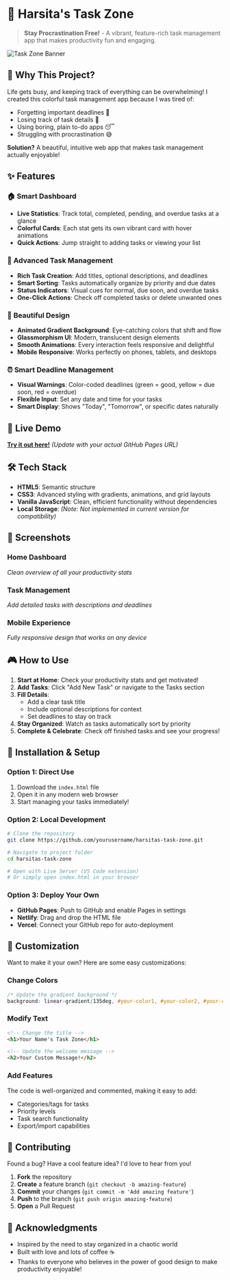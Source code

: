 # 🌈 Harsita's Task Zone

> **Stay Procrastination Free!** - A vibrant, feature-rich task management app that makes productivity fun and engaging.

![Task Zone Banner](<img width="1704" height="1442" alt="image" src="https://github.com/user-attachments/assets/efaf26b8-bf45-4409-a096-f9da6289b550" />)

## 🎯 Why This Project?

Life gets busy, and keeping track of everything can be overwhelming! I created this colorful task management app because I was tired of:
- Forgetting important deadlines 📅
- Losing track of task details 📝
- Using boring, plain to-do apps 😴
- Struggling with procrastination 😅

**Solution?** A beautiful, intuitive web app that makes task management actually enjoyable!

## ✨ Features

### 🏠 **Smart Dashboard**
- **Live Statistics**: Track total, completed, pending, and overdue tasks at a glance
- **Colorful Cards**: Each stat gets its own vibrant card with hover animations
- **Quick Actions**: Jump straight to adding tasks or viewing your list

### 📝 **Advanced Task Management**
- **Rich Task Creation**: Add titles, optional descriptions, and deadlines
- **Smart Sorting**: Tasks automatically organize by priority and due dates
- **Status Indicators**: Visual cues for normal, due soon, and overdue tasks
- **One-Click Actions**: Check off completed tasks or delete unwanted ones

### 🎨 **Beautiful Design**
- **Animated Gradient Background**: Eye-catching colors that shift and flow
- **Glassmorphism UI**: Modern, translucent design elements
- **Smooth Animations**: Every interaction feels responsive and delightful
- **Mobile Responsive**: Works perfectly on phones, tablets, and desktops

### ⏰ **Smart Deadline Management**
- **Visual Warnings**: Color-coded deadlines (green = good, yellow = due soon, red = overdue)
- **Flexible Input**: Set any date and time for your tasks
- **Smart Display**: Shows "Today", "Tomorrow", or specific dates naturally

## 🚀 Live Demo

**[Try it out here!](https://yourusername.github.io/harsitas-task-zone)** *(Update with your actual GitHub Pages URL)*

## 🛠️ Tech Stack

- **HTML5**: Semantic structure
- **CSS3**: Advanced styling with gradients, animations, and grid layouts
- **Vanilla JavaScript**: Clean, efficient functionality without dependencies
- **Local Storage**: *(Note: Not implemented in current version for compatibility)*

## 📱 Screenshots

### Home Dashboard
*Clean overview of all your productivity stats*

### Task Management
*Add detailed tasks with descriptions and deadlines*

### Mobile Experience
*Fully responsive design that works on any device*

## 🎮 How to Use

1. **Start at Home**: Check your productivity stats and get motivated!
2. **Add Tasks**: Click "Add New Task" or navigate to the Tasks section
3. **Fill Details**: 
   - Add a clear task title
   - Include optional descriptions for context
   - Set deadlines to stay on track
4. **Stay Organized**: Watch as tasks automatically sort by priority
5. **Complete & Celebrate**: Check off finished tasks and see your progress!

## 🔧 Installation & Setup

### Option 1: Direct Use
1. Download the `index.html` file
2. Open it in any modern web browser
3. Start managing your tasks immediately!

### Option 2: Local Development
```bash
# Clone the repository
git clone https://github.com/yourusername/harsitas-task-zone.git

# Navigate to project folder
cd harsitas-task-zone

# Open with Live Server (VS Code extension)
# Or simply open index.html in your browser
```

### Option 3: Deploy Your Own
- **GitHub Pages**: Push to GitHub and enable Pages in settings
- **Netlify**: Drag and drop the HTML file
- **Vercel**: Connect your GitHub repo for auto-deployment

## 🎨 Customization

Want to make it your own? Here are some easy customizations:

### Change Colors
```css
/* Update the gradient background */
background: linear-gradient(135deg, #your-color1, #your-color2, #your-color3);
```

### Modify Text
```html
<!-- Change the title -->
<h1>Your Name's Task Zone</h1>

<!-- Update the welcome message -->
<h2>Your Custom Message!</h2>
```

### Add Features
The code is well-organized and commented, making it easy to add:
- Categories/tags for tasks
- Priority levels
- Task search functionality
- Export/import capabilities

## 🤝 Contributing

Found a bug? Have a cool feature idea? I'd love to hear from you!

1. **Fork** the repository
2. **Create** a feature branch (`git checkout -b amazing-feature`)
3. **Commit** your changes (`git commit -m 'Add amazing feature'`)
4. **Push** to the branch (`git push origin amazing-feature`)
5. **Open** a Pull Request


## 🙏 Acknowledgments

- Inspired by the need to stay organized in a chaotic world
- Built with love and lots of coffee ☕
- Thanks to everyone who believes in the power of good design to make productivity enjoyable!
